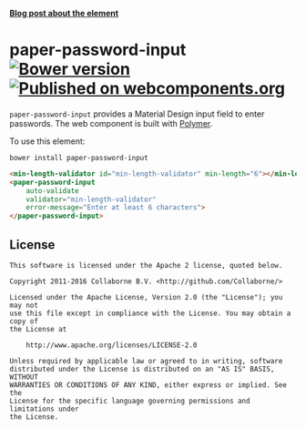 **[Blog post about the element](https://medium.com/collaborne-engineering/password-input-for-polymer-92f1b98f2ca9#.inaeg82yb)**


paper-password-input [![Bower version](https://badge.fury.io/bo/paper-password-input.svg)](http://badge.fury.io/bo/paper-password-input) [![Published on webcomponents.org](https://img.shields.io/badge/webcomponents.org-published-blue.svg)](https://www.webcomponents.org/element/Collaborne/paper-password-input)
=========

`paper-password-input` provides a Material Design input field to enter passwords. The web component is built with [Polymer](https://www.polymer-project.org).

To use this element:

`bower install paper-password-input`

<!--
```
<custom-element-demo>
  <template>
    <link rel="import" href="paper-password-input.html">
    <link rel="import" href="min-length-validator.html">
    <next-code-block></next-code-block>
  </template>
</custom-element-demo>
```
-->
```html
<min-length-validator id="min-length-validator" min-length="6"></min-length-validator>
<paper-password-input
    auto-validate
    validator="min-length-validator"
    error-message="Enter at least 6 characters">
</paper-password-input>
```


## License

    This software is licensed under the Apache 2 license, quoted below.

    Copyright 2011-2016 Collaborne B.V. <http://github.com/Collaborne/>

    Licensed under the Apache License, Version 2.0 (the "License"); you may not
    use this file except in compliance with the License. You may obtain a copy of
    the License at

        http://www.apache.org/licenses/LICENSE-2.0

    Unless required by applicable law or agreed to in writing, software
    distributed under the License is distributed on an "AS IS" BASIS, WITHOUT
    WARRANTIES OR CONDITIONS OF ANY KIND, either express or implied. See the
    License for the specific language governing permissions and limitations under
    the License.
